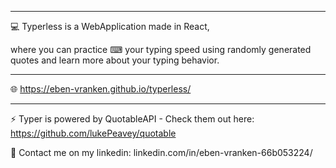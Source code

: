----------------------------

💻 Typerless is a WebApplication made in React,

where you can practice ⌨ your typing speed using randomly generated quotes and learn more
about your typing behavior.

----------------------------

🌐 https://eben-vranken.github.io/typerless/

----------------------------

⚡ Typer is powered by QuotableAPI - Check them out here: https://github.com/lukePeavey/quotable

📝 Contact me on my linkedin: linkedin.com/in/eben-vranken-66b053224/
